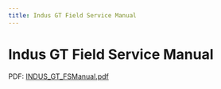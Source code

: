 ```yaml
---
title: Indus GT Field Service Manual
---
```

# Indus GT Field Service Manual  
  
PDF: [INDUS_GT_FSManual.pdf](attachments/INDUS_GT_FSManual.pdf)  
